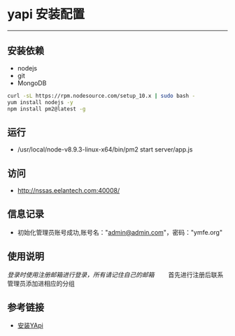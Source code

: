 # yapi 安装配置
***
## 安装依赖
- nodejs
- git
- MongoDB

```sh
curl -sL https://rpm.nodesource.com/setup_10.x | sudo bash -
yum install nodejs -y
npm install pm2@latest -g
```

## 运行
- /usr/local/node-v8.9.3-linux-x64/bin/pm2 start server/app.js

## 访问
- http://nssas.eelantech.com:40008/

## 信息记录
- 初始化管理员账号成功,账号名："admin@admin.com"，密码："ymfe.org"

## 使用说明
*登录时使用注册邮箱进行登录，所有请记住自己的邮箱*
&ensp;&ensp;&ensp;&ensp;首先进行注册后联系管理员添加进相应的分组

## 参考链接
- [安装YApi](https://yapi.ymfe.org/documents/redev.html)